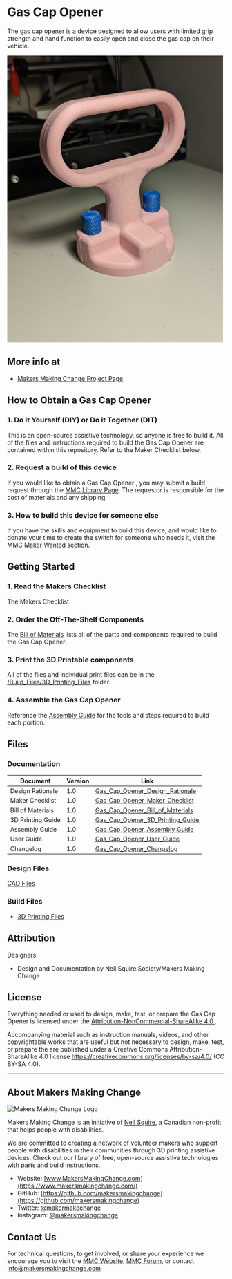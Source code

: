 # Gas Cap Opener
The gas cap opener is a device designed to allow users with limited grip strength and hand function to easily open and close the gas cap on their vehicle.

<img src="Photos/Gas-Cap-Opener.jpg" width="500" alt="Picture of Gas Cap Opener.">

## More info at
- [Makers Making Change Project Page](https://makersmakingchange.com/project/gas-cap-opener/)

## How to Obtain a Gas Cap Opener
### 1. Do it Yourself (DIY) or Do it Together (DIT)

This is an open-source assistive technology, so anyone is free to build it. All of the files and instructions required to build the Gas Cap Opener are contained within this repository. Refer to the Maker Checklist below.

### 2. Request a build of this device

If you would like to obtain a Gas Cap Opener , you may submit a build request through the [MMC Library Page](https://makersmakingchange.com/project/gas-cap-opener/). The requestor is responsible for the cost of materials and any shipping.

### 3. How to build this device for someone else

If you have the skills and equipment to build this device, and would like to donate your time to create the switch for someone who needs it, visit the [MMC Maker Wanted](https://makersmakingchange.com/maker-wanted/) section.


## Getting Started

### 1. Read the Makers Checklist

The Makers Checklist 

### 2. Order the Off-The-Shelf Components

The [Bill of Materials](/Documentation/Gas_Cap_Opener_BOM_V1.0.xlsx) lists all of the parts and components required to build the Gas Cap Opener. 


### 3. Print the 3D Printable components

All of the files and individual print files can be in the [/Build_Files/3D_Printing_Files](/Build_Files/3D_Printing_Files/) folder.

### 4. Assemble the Gas Cap Opener

Reference the [Assembly Guide](/Documentation/Gas_Cap_Opener_Assembly_Guide_V1.0.pdf) for the tools and steps required to build each portion.

## Files
### Documentation
| Document             | Version | Link |
|----------------------|---------|------|
| Design Rationale     | 1.0     | [Gas_Cap_Opener_Design_Rationale](/Documentation/Gas_Cap_Opener_Design_Rationale_V1.0.pdf)     |
| Maker Checklist      | 1.0     | [Gas_Cap_Opener_Maker_Checklist](/Documentation/Gas_Cap_Opener_Maker_Checklist_V1.0.pdf)     |
| Bill of Materials    | 1.0     | [Gas_Cap_Opener_Bill_of_Materials](/Documentation/Gas_Cap_Opener_BOM_V1.0.xlsx)     |
| 3D Printing Guide    | 1.0     | [Gas_Cap_Opener_3D_Printing_Guide](/Documentation/Gas_Cap_Opener_3D_Printing_Guide_V1.0.pdf)     |
| Assembly Guide       | 1.0     | [Gas_Cap_Opener_Assembly_Guide](/Documentation/Gas_Cap_Opener_Assembly_Guide_V1.0.pdf)     |
| User Guide           | 1.0     | [Gas_Cap_Opener_User_Guide](/Documentation/Gas_Cap_Opener_User_Guide_V1.0.pdf)    |
| Changelog            | 1.0     | [Gas_Cap_Opener_Changelog](/Documentation/Gas_Cap_Opener_Changelog_V1.0.pdf)     |

### Design Files
[CAD Files](/Design_Files)

### Build Files
 - [3D Printing Files](/Build_Files/3D_Printing_Files)

## Attribution
Designers:
 - Design and Documentation by Neil Squire Society/Makers Making Change


## License
Everything needed or used to design, make, test, or prepare the Gas Cap Opener is licensed under the [Attribution-NonCommercial-ShareAlike 4.0 ](https://creativecommons.org/licenses/by-nc-sa/4.0/).

Accompanying material such as instruction manuals, videos, and other copyrightable works that are useful but not necessary to design, make, test, or prepare the <Device-Name> are published under a Creative Commons Attribution-ShareAlike 4.0 license https://creativecommons.org/licenses/by-sa/4.0/ (CC BY-SA 4.0).


---
<!-- ABOUT MMC START -->
## About Makers Making Change
<img src="https://www.makersmakingchange.com/wp-content/uploads/logo/mmc_logo.svg" width="500" alt="Makers Making Change Logo">

Makers Making Change is an initiative of [Neil Squire](https://www.neilsquire.ca/), a Canadian non-profit that helps people with disabilities.

We are committed to creating a network of volunteer makers who support people with disabilities in their communities through 3D printing assistive devices. Check out our library of free, open-source assistive technologies with parts and build instructions.

 - Website: [www.MakersMakingChange.com](https://www.makersmakingchange.com/)
 - GitHub: [https://github.com/makersmakingchange](https://github.com/makersmakingchange)
 - Twitter: [@makermakechange](https://twitter.com/makermakechange)
 - Instagram: [@makersmakingchange](https://www.instagram.com/makersmakingchange)



## Contact Us

For technical questions, to get involved, or share your experience we encourage you to visit the [MMC Website](https://www.makersmakingchange.com/), [MMC Forum](https://makersmakingchange.com/forum), or contact info@makersmakingchange.com
<!-- ABOUT MMC END -->

